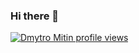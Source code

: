 ### Hi there 👋

<!--
**DmytroMitin/DmytroMitin** is a ✨ _special_ ✨ repository because its `README.md` (this file) appears on your GitHub profile.

Here are some ideas to get you started:

- 🔭 I’m currently working on ...
- 🌱 I’m currently learning ...
- 👯 I’m looking to collaborate on ...
- 🤔 I’m looking for help with ...
- 💬 Ask me about ...
- 📫 How to reach me: ...
- 😄 Pronouns: ...
- ⚡ Fun fact: ...
-->

[![Dmytro Mitin profile views](https://u8views.com/api/v1/github/profiles/12773417/views/day-week-month-total-count.svg)](https://u8views.com/github/DmytroMitin)
